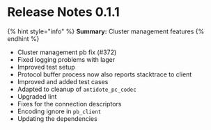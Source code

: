 # Release Notes 0.1.1

{% hint style="info" %}
 **Summary:**  Cluster management features
{% endhint %}


* Cluster management pb fix (#372)
* Fixed logging problems with lager
* Improved test setup
* Protocol buffer process now also reports stacktrace to client
* Improved and added test cases
* Adapted to cleanup of `antidote_pc_codec`
* Upgraded lint
* Fixes for the connection descriptors
* Encoding ignore in `pb_client`
* Updating the dependencies
